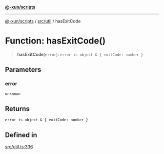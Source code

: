 [**@-xun/scripts**](../../../README.md)

***

[@-xun/scripts](../../../README.md) / [src/util](../README.md) / hasExitCode

# Function: hasExitCode()

> **hasExitCode**(`error`): `error is object & { exitCode: number }`

## Parameters

### error

`unknown`

## Returns

`error is object & { exitCode: number }`

## Defined in

[src/util.ts:336](https://github.com/Xunnamius/xscripts/blob/2521de366121a50ffeca631b4ec62db9c60657e5/src/util.ts#L336)
